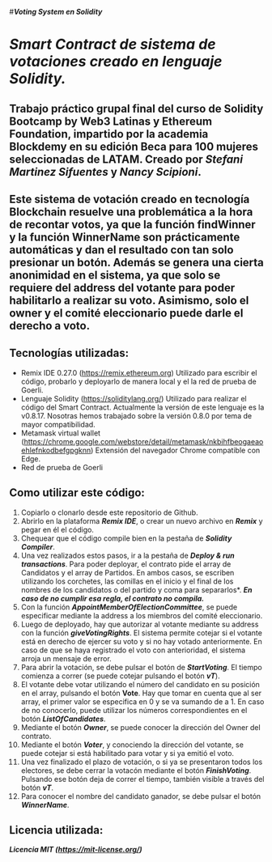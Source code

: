 #**_Voting System en Solidity_**

# **_Smart Contract de sistema de votaciones creado en lenguaje Solidity._**

## Trabajo práctico grupal final del curso de Solidity Bootcamp by Web3 Latinas y Ethereum Foundation, impartido por la academia Blockdemy en su edición Beca para 100 mujeres seleccionadas de LATAM. Creado por *Stefani Martinez Sifuentes* y *Nancy Scipioni*.

## Este sistema de votación creado en tecnología Blockchain resuelve una problemática a la hora de recontar votos, ya que la función findWinner y la función WinnerName son prácticamente automáticas y dan el resultado con tan solo presionar un botón. Además se genera una cierta anonimidad en el sistema, ya que solo se requiere del address del votante para poder habilitarlo a realizar su voto. Asimismo, solo el owner y el comité eleccionario puede darle el derecho a voto.

## Tecnologías utilizadas:

* Remix IDE 0.27.0 (https://remix.ethereum.org) Utilizado para escribir el código, probarlo y deployarlo de manera local y el la red de prueba de Goerli.
* Lenguaje Solidity (https://soliditylang.org/) Utilizado para realizar el código del Smart Contract. Actualmente la versión de este lenguaje es la v0.8.17. Nosotras hemos trabajado sobre la versión 0.8.0 por tema de mayor compatibilidad.
* Metamask virtual wallet (https://chrome.google.com/webstore/detail/metamask/nkbihfbeogaeaoehlefnkodbefgpgknn) Extensión del navegador Chrome compatible con Edge. 
* Red de prueba de Goerli

## Como utilizar este código:

1. Copiarlo o clonarlo desde este repositorio de Github.
2. Abrirlo en la plataforma **_Remix IDE_**, o crear un nuevo archivo en **_Remix_** y pegar en él el código.
3. Chequear que el código compile bien en la pestaña de **_Solidity Compiler_**.
4. Una vez realizados estos pasos, ir a la pestaña de **_Deploy & run transactions_**. Para poder deployar, el contrato pide el array de Candidatos y el array de Partidos. En ambos casos, se escriben utilizando los corchetes, las comillas en el inicio y el final de los nombres de los candidatos o del partido y coma para separarlos*. **_En caso de no cumplir esa regla, el contrato no compila._**
5. Con la función **_AppointMemberOfElectionCommittee_**, se puede especificar mediante la address a los miembros del comité eleccionario.
6. Luego de deployado, hay que autorizar al votante mediante su address con la función **_giveVotingRights_**. El sistema permite cotejar si el votante está en derecho de ejercer su voto y si no hay votado anteriormente. En caso de que se haya registrado el voto con anterioridad, el sistema arroja un mensaje de error.
7. Para abrir la votación, se debe pulsar el botón de **_StartVoting_**. El tiempo comienza a correr (se puede cotejar pulsando el botón **_vT_**).
8. El votante debe votar utilizando el número del candidato en su posición en el array, pulsando el botón **Vote**. Hay que tomar en cuenta que al ser array, el primer valor se especifica en 0 y se va sumando de a 1. En caso de no conocerlo, puede utilizar los números correspondientes en el botón **_ListOfCandidates_**.
9. Mediante el botón **_Owner_**, se puede conocer la dirección del Owner del contrato.
10. Mediante el botón **_Voter_**, y conociendo la dirección del votante, se puede cotejar si está habilitado para votar y si ya emitió el voto.
11. Una vez finalizado el plazo de votación, o si ya se presentaron todos los electores, se debe cerrar la votacón mediante el botón **_FinishVoting_**. Pulsando ese botón deja de correr el tiempo, también visible a través del botón **_vT_**.
12. Para conocer el nombre del candidato ganador, se debe pulsar el botón **_WinnerName_**.

## Licencia utilizada:

**_Licencia MIT (https://mit-license.org/)_**

